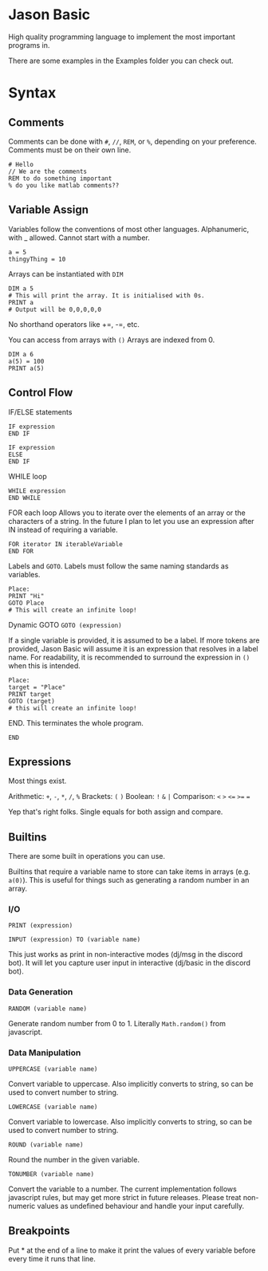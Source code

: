 # Jason Basic

High quality programming language to implement the most important programs in.

There are some examples in the Examples folder you can check out.

# Syntax

## Comments

Comments can be done with `#`, `//`, `REM`, or `%`, depending on your preference. Comments must be on their own line.

```
# Hello
// We are the comments
REM to do something important
% do you like matlab comments??
```

## Variable Assign

Variables follow the conventions of most other languages. Alphanumeric, with _ allowed. Cannot start with a number.

```
a = 5
thingyThing = 10
```

Arrays can be instantiated with `DIM`
```
DIM a 5
# This will print the array. It is initialised with 0s.
PRINT a
# Output will be 0,0,0,0,0
```

No shorthand operators like +=, -=, etc.

You can access from arrays with `()`
Arrays are indexed from 0.
```
DIM a 6
a(5) = 100
PRINT a(5)
```

## Control Flow

IF/ELSE statements
```
IF expression
END IF
```

```
IF expression
ELSE
END IF
```

WHILE loop
```
WHILE expression
END WHILE
```

FOR each loop
Allows you to iterate over the elements of an array or the characters of a string.
In the future I plan to let you use an expression after IN instead of requiring a variable.
```
FOR iterator IN iterableVariable
END FOR
```

Labels and `GOTO`. Labels must follow the same naming standards as variables. 
```
Place:
PRINT "Hi"
GOTO Place
# This will create an infinite loop!
```

Dynamic GOTO
`GOTO (expression)`

If a single variable is provided, it is assumed to be a label.
If more tokens are provided, Jason Basic will assume it is an expression that resolves in a label name.
For readability, it is recommended to surround the expression in `()` when this is intended.

```
Place:
target = "Place"
PRINT target
GOTO (target)
# this will create an infinite loop!
```

END. This terminates the whole program.
```
END
```

## Expressions

Most things exist. 

Arithmetic: `+`, `-`, `*`, `/`, `%`
Brackets: `(` `)`
Boolean: `!` `&` `|`
Comparison: `<` `>` `<=` `>=` `=`

Yep that's right folks. Single equals for both assign and compare.

## Builtins

There are some built in operations you can use.

Builtins that require a variable name to store can take items in arrays (e.g. `a(0)`). This is useful for things such as generating a random number in an array.

### I/O
```
PRINT (expression)
```

```
INPUT (expression) TO (variable name)
```
This just works as print in non-interactive modes (dj/msg in the discord bot). It will let you capture user input in interactive (dj/basic in the discord bot).

### Data Generation
```
RANDOM (variable name)
```
Generate random number from 0 to 1. Literally `Math.random()` from javascript.

### Data Manipulation
```
UPPERCASE (variable name)
```
Convert variable to uppercase. Also implicitly converts to string, so can be used to convert number to string.

```
LOWERCASE (variable name)
```
Convert variable to lowercase. Also implicitly converts to string, so can be used to convert number to string.

```
ROUND (variable name)
```
Round the number in the given variable.

```
TONUMBER (variable name)
```
Convert the variable to a number. The current implementation follows javascript rules, but may get more strict in future releases. Please treat non-numeric values as undefined behaviour and handle your input carefully.

## Breakpoints
Put * at the end of a line to make it print the values of every variable before every time it runs that line.
